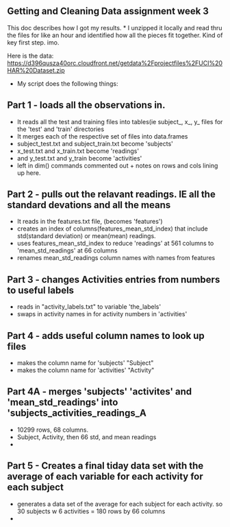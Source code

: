 ## Getting and Cleaning Data assignment week 3

This doc describes how I got my results. * I unzipped it locally and read thru the files for like an hour and identified how all the pieces fit together. Kind of key first step. imo.

Here is the data:
https://d396qusza40orc.cloudfront.net/getdata%2Fprojectfiles%2FUCI%20HAR%20Dataset.zip 



* My script does the following things:
## Part 1 - loads all the observations in.
*   It reads all the test and training files into tables(ie subject_, x_, y_ files for the 'test' and 'train' directories
*   It merges each of the respective set of files into data.frames 
*   subject_test.txt and subject_train.txt become 'subjects'
*   x_test.txt and x_train.txt become 'readings'
*   and y_test.txt and y_train become 'activities'
*   left in dim() commands commented out + notes on rows and cols lining up here.

## Part 2 - pulls out the relavant readings. IE all the standard devations and all the means
* It reads in the features.txt file, (becomes 'features')
* creates an index of columns(features_mean_std_index) that include std(standard deviation) or mean(mean) readings.
* uses features_mean_std_index to reduce 'readings' at 561 columns to 'mean_std_readings' at 66 columns
* renames mean_std_readings column names with names from features

## Part 3 - changes Activities entries from numbers to useful labels

* reads in "activity_labels.txt" to variable 'the_labels'
* swaps in activity names in for activity numbers in 'activities'

## Part 4 - adds useful column names to look up files

* makes the column name for 'subjects' "Subject"
* makes the column name for 'activities' "Activity"

## Part 4A - merges 'subjects' 'activites' and 'mean_std_readings' into 'subjects_activities_readings_A

* 10299 rows, 68 columns.
* Subject, Activity, then 66 std, and mean readings
* 
## Part 5 - Creates a final tiday data set with the average of each variable for each activity for each subject
* generates a data set of the average for each subject for each activity.  so 30 subjects w 6 activities = 180 rows by 66 columns
* 







